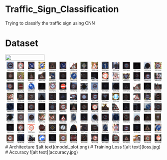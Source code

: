 # Traffic_Sign_Classification
Trying to classify the traffic sign using CNN
# Dataset 
<img src="bill.png" width="50%" height="50%">
<img src="dataset.png">
# Architecture
![alt text](model_plot.png)
# Training Loss
![alt text](loss.jpg)
# Accuracy
![alt text](accuracy.jpg)
